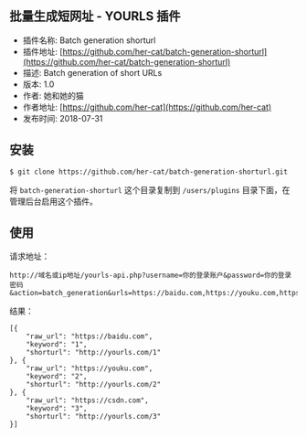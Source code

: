 ## 批量生成短网址 - YOURLS 插件
 - 插件名称: Batch generation shorturl
 - 插件地址: [https://github.com/her-cat/batch-generation-shorturl](https://github.com/her-cat/batch-generation-shorturl)
 - 描述: Batch generation of short URLs
 - 版本: 1.0
 - 作者: 她和她的猫
 - 作者地址: [https://github.com/her-cat](https://github.com/her-cat)
 - 发布时间: 2018-07-31

## 安装

```
$ git clone https://github.com/her-cat/batch-generation-shorturl.git
```

将 `batch-generation-shorturl` 这个目录复制到 `/users/plugins` 目录下面，在管理后台启用这个插件。

## 使用

请求地址：
```
http://域名或ip地址/yourls-api.php?username=你的登录账户&password=你的登录密码&action=batch_generation&urls=https://baidu.com,https://youku.com,https://csdn.com
```

结果：
```
[{
	"raw_url": "https://baidu.com",
	"keyword": "1",
	"shorturl": "http://yourls.com/1"
}, {
	"raw_url": "https://youku.com",
	"keyword": "2",
	"shorturl": "http://yourls.com/2"
}, {
	"raw_url": "https://csdn.com",
	"keyword": "3",
	"shorturl": "http://yourls.com/3"
}]
```